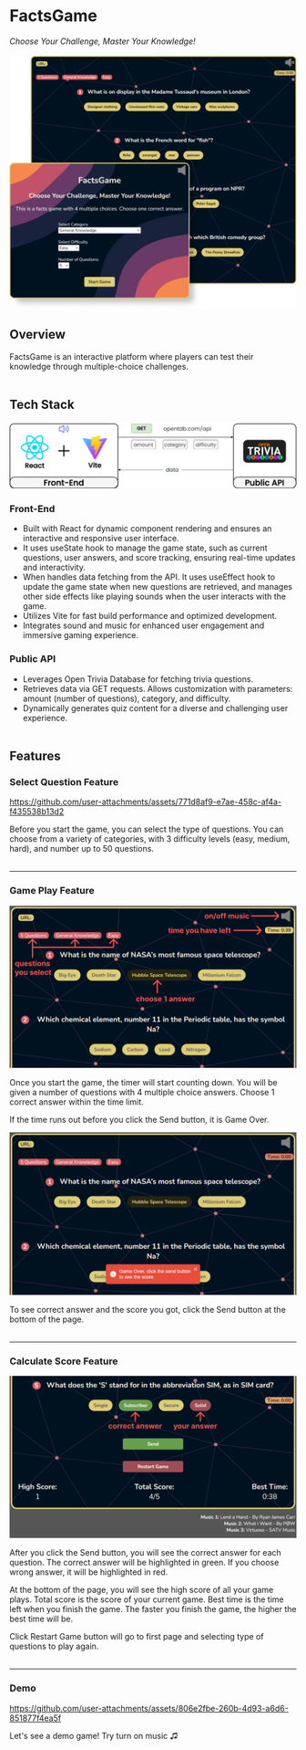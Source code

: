# FactsGame

_Choose Your Challenge, Master Your Knowledge!_
<br/><br/>
![hero](./public/readme-img-01.png)
<br/>

## Overview

FactsGame is an interactive platform where players can test their knowledge through multiple-choice challenges.
<br/><br/>

## Tech Stack

![diagram](./public/project-02-filled.png)

### Front-End

- Built with React for dynamic component rendering and ensures an interactive and responsive user interface.
- It uses useState hook to manage the game state, such as current questions, user answers, and score tracking, ensuring real-time updates and interactivity.
- When handles data fetching from the API. It uses useEffect hook to update the game state when new questions are retrieved, and manages other side effects like playing sounds when the user interacts with the game.
- Utilizes Vite for fast build performance and optimized development.
- Integrates sound and music for enhanced user engagement and immersive gaming experience.

### Public API

- Leverages Open Trivia Database for fetching trivia questions.
- Retrieves data via GET requests. Allows customization with parameters: amount (number of questions), category, and difficulty.
- Dynamically generates quiz content for a diverse and challenging user experience.
<br/><br/>

## Features

### Select Question Feature

https://github.com/user-attachments/assets/771d8af9-e7ae-458c-af4a-f435538b13d2

Before you start the game, you can select the type of questions. You can choose from a variety of categories, with 3 difficulty levels (easy, medium, hard), and number up to 50 questions.
<br/><br/>

---

### Game Play Feature

![project-02-play-note-hover](./src/assets/img/project-02-play-note-hover.png)

Once you start the game, the timer will start counting down. You will be given a number of questions with 4 multiple choice answers. Choose 1 correct answer within the time limit.

If the time runs out before you click the Send button, it is Game Over.

![project-02-gameover](./src/assets/img/project-02-gameover.png)

To see correct answer and the score you got, click the Send button at the bottom of the page.
<br/><br/>

---

### Calculate Score Feature

![project-02-score-note](./src/assets/img/project-02-score-note.png)

After you click the Send button, you will see the correct answer for each question. The correct answer will be highlighted in green. If you choose wrong answer, it will be highlighted in red.

At the bottom of the page, you will see the high score of all your game plays. Total score is the score of your current game. Best time is the time left when you finish the game. The faster you finish the game, the higher the best time will be.

Click Restart Game button will go to first page and selecting type of questions to play again.
<br/><br/>

---

### Demo

https://github.com/user-attachments/assets/806e2fbe-260b-4d93-a6d6-851877f4ea5f

Let's see a demo game! Try turn on music ♫
